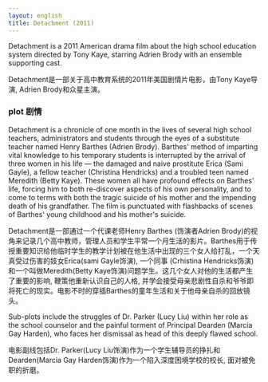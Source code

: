```yaml
---
layout: english
title: Detachment (2011)
---
```

<p>Detachment is a 2011 American drama film about the high school education system directed by Tony Kaye, starring Adrien Brody with an ensemble supporting cast.</p>

<div>Detachment是一部关于高中教育系统的2011年美国剧情片电影，由Tony Kaye导演, Adrien Brody和众星主演。</div>

<h3>plot 剧情</h3>
<p>Detachment is a chronicle of one month in the lives of several high school teachers, administrators and students through the eyes of a substitute teacher named Henry Barthes (Adrien Brody). Barthes' method of imparting vital knowledge to his temporary students is interrupted by the arrival of three women in his life — the damaged and naive prostitute Erica (Sami Gayle), a fellow teacher (Christina Hendricks) and a troubled teen named Meredith (Betty Kaye). These women all have profound effects on Barthes' life, forcing him to both re-discover aspects of his own personality, and to come to terms with both the tragic suicide of his mother and the impending death of his grandfather. The film is punctuated with flashbacks of scenes of Barthes' young childhood and his mother's suicide.</p>

<div>Detachment是一部通过一个代课老师Henry Barthes (饰演者Adrien Brody)的视角来记录几个高中教师，管理人员和学生平常一个月生活的影片。Barthes用于传授重要知识给他临时学生的教学计划被在他生活中出现的三个女人给打乱，一个天真受过伤害的妓女Erica(sami Gayle饰演), 一个同事 (Crhistina Hendricks饰演)和一个叫做Meredith(Betty Kaye饰演)问题学生。这几个女人对他的生活都产生了重要的影响, 鞭策他重新认识自己的人格, 并学会接受母亲悲剧性自杀和爷爷即将死亡的现实。电影不时的穿插Barthes的童年生活和关于他母亲自杀的回放镜头。</div>

<p>Sub-plots include the struggles of Dr. Parker (Lucy Liu) within her role as the school counselor and the painful torment of Principal Dearden (Marcia Gay Harden), who faces her dismissal as head of this deeply flawed school.</p>

<div>电影副线包括Dr. Parker(Lucy Liu饰演)作为一个学生辅导员的挣扎和Dearden(Marcia Gay Harden饰演)作为一个陷入深度困境学校的校长, 面对被免职的折磨。</div>
<script>
var note = {};
note["status"] = "product";
note[1] = {};
note[1]['structure'] = {
	'1' : 'S主语',
	'2' : 'V动词',
	'3-7' : 'O宾语',
	'8-13' : 'C补语',
	'14-17' : '简化的关系从句，修饰 film',
	'19-26' : '简化的关系从句，修饰 film'
};
//pos - part of speech
note[1]['pos'] = {
	'18': 'directed与starring同等重要',
	'22-26': '修饰Adrien Brody的形容词'
};

note[2] = {};
note[2]['structure'] = {
	'1' : 'S',
	'2' : 'V',
	'3-4' : 'O',
	'5-19' : 'chronicle的形容词短语',
	'20-31': 'chronicle的形容词短语',
	'32-33': 'S',
	'34-41': 'method的形容词短语',
	'42': 'V',
	'43': 'C形容词补语',
	'44-52': 'interrupted的副词短语',
	'54-74': 'three women who are的简化形容词从句, 类似于同位语',
	'76': 'S',
	'78': 'V',
	'80': 'O',
	'81-83': '形容词短语',
	'84-113': 'effects的简化形容词从句',
	'114-115': 'S',
	'116': 'V',
	'117': 'C',
	'118-119': 'punctuated的形容词短语',
	'120-129': 'flashbacks的形容词短语'
};
//pos - part of speech
note[2]['pos'] = {
	'6-10': 'A day in the life <plural:lives> (expr.) a typical day; a normal day',
	'27-29': 'who is named的简化形容词从句修饰teacher',
	'53': 'Pause Dash',
	'35-41': 'impart something to someone or something,加上-ing 当动名词使用修饰method'
};

note[3] = {};
note[3]['structure'] = {
	'1' : 'S',
	'2' : 'V',
	'3-4': 'O',
	'5-9' : 'struggles形容词短语',
	'10-16' : 'Dr. Parker形容词短语',
	'18-20' : 'O',
	'21-26' : 'torment形容词短语',
	'28-38' : '形容词从句',
};
//pos - part of speech
note[3]['pos'] = {
	'10': 'within ~= in',
};
</script>

